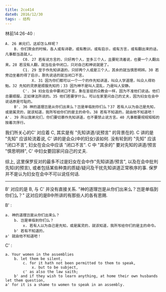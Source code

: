 ```yaml
---
title: 2co414
date0: 2016/12/30
tags: ☆ 结构
---
```



林前14:26-40 :

    A. 26 弟兄们，这却怎么样呢？
        B. 你们聚会的时候，各人或有诗歌，或有教训，或有启示，或有方言，或有翻出来的话，凡事都当造就人。
            C0. 27 若有说方言的，只好两个人，至多三个人，且要轮流着说，也要一个人翻出来。28 若没有人翻，就当在会中闭口，只对自己和神说就是了。
            C1. 29 至于作先知讲道的，只好两个人或是三个人，其余的就当慎思明辨。30 若旁边坐着的得了启示，那先说话的就当闭口不言。
                X. 31 因为你们都可以一个一个的作先知讲道，叫众人学道理，叫众人得劝勉。32 先知的灵原是顺服先知的；33 因为神不是叫人混乱，乃是叫人安静。
            C'. 34 妇女在会中要闭口不言，象在圣徒的众教会一样，因为不准他们说话。他们总要顺服，正如律法所说的。35 他们若要学什么，可以在家里问自己的丈夫，因为妇女在会中说话原是可耻的。
        B'. 36 神的道理岂是从你们出来么？岂是单临到你们么？37 若有人以为自己是先知，或是属灵的，就该知道，我所写给你们的是主的命令。38 若有不知道的，就由他不知道吧！
    A'. 39 所以我弟兄们，你们要切慕作先知讲道，也不要禁止说方言。40 凡事都要规规矩矩的按着次序行。


我们所关心的C' 对应着 C, 其实是有 "先知讲道/说预言" 的背景在的. C 讲的是 "先知" 应该轮流着说, C' 讲的是会众(中的妇女)该如何.  没有轮到的 "先知" 应该 "闭口不言", 妇女在会众中应该 "闭口不言". C 中 "其余的" 要对先知的讲道/预言 "慎思明辨", C' 中妇女要回家问自己的丈夫.

综上, 这里保罗反对的最多不过是妇女在会中作"先知讲道/预言", 以及在会中批判先知(的预言), 或者包括某些种类的质疑/疑问及干扰先知讲道正常秩序的事. 保罗并不是认为妇女在会中不可以说任何话.

-------

B' 对应的是 B, 与 C' 并没有直接关系. "神的道理岂是从你们出来么？岂是单临到你们么？" 这对应的是B中所讲的有那些人的各有恩赐.

B' :

    a. 神的道理岂是从你们出来么？
        b. 岂是单临到你们么？
            x. 若有人以为自己是先知，或是属灵的，就该知道，我所写给你们的是主的命令。
        b' 若有不知道的，
    a' 就由他不知道吧！

C' :

    a. Your women in the assemblies
        b. let them be silent,
            c. for it hath not been permitted to them to speak,
                x. but to be subject,
            c' as also the law saith;
        b' and if they wish to learn anything, at home their own husbands let them question,
    a' for it is a shame to women to speak in an assembly.
